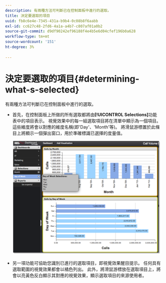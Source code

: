 ```yaml
---
description: 有兩種方法可判斷已在控制面板中進行的選取。
title: 決定要選取的項目
uuid: fb8c6e4e-7345-431a-b9b4-0c08b8f6aabb
exl-id: cc627c48-2fd6-4a1a-a4b7-c807af01a0b2
source-git-commit: d9df90242ef96188f4e4b5e6d04cfef196b0a628
workflow-type: tm+mt
source-wordcount: '151'
ht-degree: 3%

---
```


# 決定要選取的項目{#determining-what-s-selected}

有兩種方法可判斷已在控制面板中進行的選取。

* 首先，在控制面板上所做的所有選取都將由&#x200B;**[!UICONTROL Selections]**&#x200B;功能表中的項目表示。 視覺效果中的每一組選取項目將在清單中顯示為一個項目。 這些維度將會以對應的維度名稱(即&#39;Day&#39;、&#39;Month&#39;等)。 將滑鼠游標置於此條目上將顯示一個彈出窗口，用於準確標識已選擇的度量值。

   ![](assets/selection_identify.png)

* 另一項功能可協助您識別已進行的選取項目，即視覺效果醒目提示。 任何具有選取範圍的視覺效果都會以橘色列出。 此外，將滑鼠游標放在選取項目上，將會以亮黃色反白顯示其對應的視覺效果，顯示選取項目的來源使用者。

